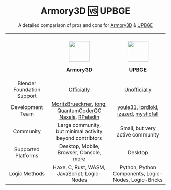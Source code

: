 <div align="center">
  <h1>Armory3D 🆚 UPBGE</h1>
  <p>A detailed comparison of pros and cons for <a href="https://www.armory3d.org">Armory3D</a> &amp; <a href="https://www.upbge.org">UPBGE</a></p>
</div>
<table align="center">
  <tr>
    <th></th>
    <th>
      <br />
      <img src="https://avatars.githubusercontent.com/u/20436620?s=200&v=4" width=64 />
      <p>Armory3D</p>
    </th>
    <th>
      <br />
      <img src="https://avatars.githubusercontent.com/u/16006310?s=200&v=4" width=64 />
      <p>UPBGE</p>
    </th>
  </tr>
  <tr align="center">
    <td>Blender Foundation Support</td>
    <td><a href="https://www.youtube.com/watch?v=EaMT6Nyu79w">Officially</a></td>
    <td><a href="https://www.youtube.com/watch?v=hS7iV3NfddI&start=512">Unofficially</a></td>
  </tr>
    <tr align="center">
    <td>Development Team</td>
    <td><a href="https://www.github.com/MoritzBrueckner">MoritzBrueckner</a>, <a href="https://www.github.com/tong">tong</a>, <a href="https://www.github.com/QuantumCoderQC">QuantumCoderQC<br /><a href="https://www.github.com/Naxela">Naxela</a>, <a href="https://www.github.com/rpaladin">RPaladin</a></td>
      <td><a href="https://www.github.com/youle31">youle31</a>, <a href="https://www.github.com/lordloki">lordloki</a>, <a href="https://www.github.com/izazed">izazed</a>, <a href="https://www.github.com/mysticfall">mysticfall</a></td>
  </tr>
  <tr align="center">
    <td>Community</td>
    <td>Large community,<br />but minimal activity beyond contribtors</td>
    <td>Small, but very active community</td>
  </tr>
  <tr align="center">
    <td>Supported Platforms</td>
    <td>Desktop, Mobile, Browser, Console</a>, <a href="https://github.com/armory3d/armory/wiki">more</td>
    <td>Desktop</td>
  </tr>
    <tr align="center">
    <td>Logic Methods</td>
    <td>Haxe, C, Rust, WASM, JavaScript, Logic-Nodes</td>
    <td>Python, Python Components, Logic-Nodes, Logic-Bricks</td>
  </tr>
</table>
